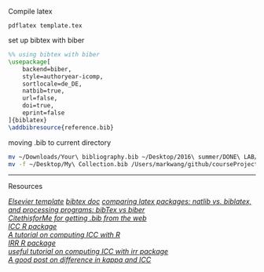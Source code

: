 

Compile latex

```
pdflatex template.tex
```

set up bibtex with biber

```tex
%% using bibtex with biber
\usepackage[
    backend=biber,
    style=authoryear-icomp,
    sortlocale=de_DE,
    natbib=true,
    url=false,
    doi=true,
    eprint=false
]{biblatex}
\addbibresource{reference.bib}
```


moving .bib to current directory
```bash
mv ~/Downloads/Your\ bibliography.bib ~/Desktop/2016\ summer/DONE\ LAB/ki67Paper/
mv -f ~/Desktop/My\ Collection.bib /Users/markwang/github/courseProjects/doneLab2016/ki67Paper/manuscript/reference.bib

```


---

Resources

[_Elsevier template_](https://www.elsevier.com/__data/assets/pdf_file/0008/56843/elsdoc-1.pdf)
[_bibtex doc_](http://ctan.mirror.rafal.ca/macros/latex/contrib/biblatex/doc/biblatex.pdf)
[_comparing latex packages: natlib vs. biblatex, and processing programs: bibTex vs biber_](http://tex.stackexchange.com/questions/25701/bibtex-vs-biber-and-biblatex-vs-natbib)  
[_CitethisforMe for getting .bib from the web_](http://www.citethisforme.com/)    
[_ICC R package_](https://cran.r-project.org/web/packages/ICC/ICC.pdf)  
[_A tutorial on computing ICC with R_](http://aliquote.org/memos/2011/04/29/computing-intraclass-correlation-with-r)  
[_IRR R package_](https://cran.r-project.org/web/packages/irr/irr.pdf)  
[_useful tutorial on computing ICC with irr package_](http://www.cookbook-r.com/Statistical_analysis/Inter-rater_reliability/)  
[_A good post on difference in kappa and ICC_](http://stats.stackexchange.com/questions/3539/inter-rater-reliability-for-ordinal-or-interval-data?noredirect=1&lq=1)
